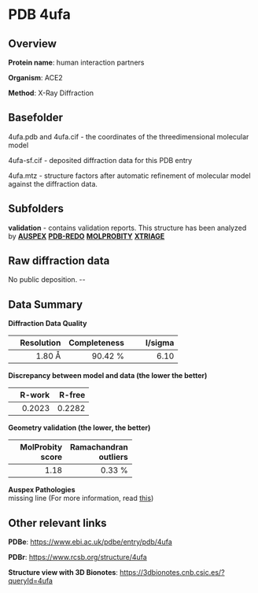 # PDB 4ufa

## Overview

**Protein name**: human interaction partners

**Organism**: ACE2

**Method**: X-Ray Diffraction

## Basefolder

4ufa.pdb and 4ufa.cif - the coordinates of the threedimensional molecular model

4ufa-sf.cif - deposited diffraction data for this PDB entry

4ufa.mtz - structure factors after automatic refinement of molecular model against the diffraction data.

## Subfolders





**validation** - contains validation reports. This structure has been analyzed by [**AUSPEX**](https://github.com/thorn-lab/coronavirus_structural_task_force/tree/master/pdb/human_interaction_partners/ACE2/4ufa/validation/auspex) [**PDB-REDO**](https://github.com/thorn-lab/coronavirus_structural_task_force/tree/master/pdb/human_interaction_partners/ACE2/4ufa/validation/pdb-redo) [**MOLPROBITY**](https://github.com/thorn-lab/coronavirus_structural_task_force/tree/master/pdb/human_interaction_partners/ACE2/4ufa/validation/molprobity) [**XTRIAGE**](https://github.com/thorn-lab/coronavirus_structural_task_force/blob/master/pdb/human_interaction_partners/ACE2/4ufa/validation/Xtriage_output.log)  



## Raw diffraction data

No public deposition. --<br> 

## Data Summary
**Diffraction Data Quality**

|   | Resolution | Completeness| I/sigma |
|---|-------------:|----------------:|--------------:|
|   |1.80 Å|90.42 %|<img width=50/>6.10 |

**Discrepancy between model and data (the lower the better)**

|   | **R-work**| **R-free**   
|---|-------------:|----------------:|           
||  0.2023|  0.2282|

**Geometry validation (the lower, the better)**

|   |**MolProbity<br>score**| **Ramachandran<br>outliers** 
|---|-------------:|----------------:|
||  1.18|  0.33 %|

**Auspex Pathologies**<br> missing line (For more information, read [this](https://github.com/thorn-lab/coronavirus_structural_task_force/blob/master/pdb/human_interaction_partners/ACE2/4ufa/validation/auspex/4ufa_auspex_comments.txt))

 



## Other relevant links 
**PDBe**:  https://www.ebi.ac.uk/pdbe/entry/pdb/4ufa
 
**PDBr**: https://www.rcsb.org/structure/4ufa 

**Structure view with 3D Bionotes**: https://3dbionotes.cnb.csic.es/?queryId=4ufa

